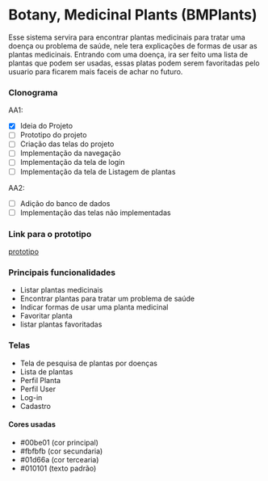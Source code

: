 # Botany, Medicinal Plants (BMPlants)

Esse sistema servira para encontrar plantas medicinais para tratar uma doença ou problema de saúde, nele tera explicações de formas de usar as plantas medicinais.
Entrando com uma doença, ira ser feito uma lista de plantas que podem ser usadas, essas platas podem serem favoritadas pelo usuario para ficarem mais faceis de achar no futuro.

### Clonograma

AA1:

- [x] Ideia do Projeto
- [ ] Prototipo do projeto
- [ ] Criação das telas do projeto
- [ ] Implementação da navegação
- [ ] Implementação da tela de login
- [ ] Implementação da tela de Listagem de plantas

AA2:

- [ ] Adição do banco de dados
- [ ] Implementação das telas não implementadas

### Link para o prototipo

[prototipo](https://www.figma.com/file/ejBHR58CBIKx9gpMH8MiIv/Untitled?node-id=0%3A1)

### Principais funcionalidades

- Listar plantas medicinais
- Encontrar plantas para tratar um problema de saúde
- Indicar formas de usar uma planta medicinal
- Favoritar planta
- listar plantas favoritadas

### Telas

- Tela de pesquisa de plantas por doenças
- Lista de plantas
- Perfil Planta
- Perfil User
- Log-in
- Cadastro

#### Cores usadas

- #00be01 (cor principal)
- #fbfbfb (cor secundaria)
- #01d66a (cor tercearia)
- #010101 (texto padrão)
